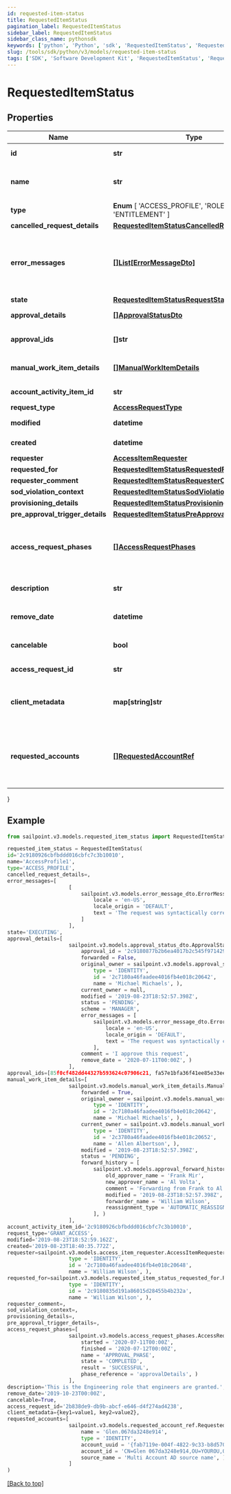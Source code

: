```yaml
---
id: requested-item-status
title: RequestedItemStatus
pagination_label: RequestedItemStatus
sidebar_label: RequestedItemStatus
sidebar_class_name: pythonsdk
keywords: ['python', 'Python', 'sdk', 'RequestedItemStatus', 'RequestedItemStatus'] 
slug: /tools/sdk/python/v3/models/requested-item-status
tags: ['SDK', 'Software Development Kit', 'RequestedItemStatus', 'RequestedItemStatus']
---
```


# RequestedItemStatus


## Properties

Name | Type | Description | Notes
------------ | ------------- | ------------- | -------------
**id** | **str** | The ID of the access request. | [optional] 
**name** | **str** | Human-readable display name of the item being requested. | [optional] 
**type** |  **Enum** [  'ACCESS_PROFILE',    'ROLE',    'ENTITLEMENT' ] | Type of requested object. | [optional] 
**cancelled_request_details** | [**RequestedItemStatusCancelledRequestDetails**](requested-item-status-cancelled-request-details) |  | [optional] 
**error_messages** | [**[]List[ErrorMessageDto]**](error-message-dto) | List of list of localized error messages, if any, encountered during the approval/provisioning process. | [optional] 
**state** | [**RequestedItemStatusRequestState**](requested-item-status-request-state) |  | [optional] 
**approval_details** | [**[]ApprovalStatusDto**](approval-status-dto) | Approval details for each item. | [optional] 
**approval_ids** | **[]str** | List of approval IDs associated with the request. | [optional] 
**manual_work_item_details** | [**[]ManualWorkItemDetails**](manual-work-item-details) | Manual work items created for provisioning the item. | [optional] 
**account_activity_item_id** | **str** | Id of associated account activity item. | [optional] 
**request_type** | [**AccessRequestType**](access-request-type) |  | [optional] 
**modified** | **datetime** | When the request was last modified. | [optional] 
**created** | **datetime** | When the request was created. | [optional] 
**requester** | [**AccessItemRequester**](access-item-requester) |  | [optional] 
**requested_for** | [**RequestedItemStatusRequestedFor**](requested-item-status-requested-for) |  | [optional] 
**requester_comment** | [**RequestedItemStatusRequesterComment**](requested-item-status-requester-comment) |  | [optional] 
**sod_violation_context** | [**RequestedItemStatusSodViolationContext**](requested-item-status-sod-violation-context) |  | [optional] 
**provisioning_details** | [**RequestedItemStatusProvisioningDetails**](requested-item-status-provisioning-details) |  | [optional] 
**pre_approval_trigger_details** | [**RequestedItemStatusPreApprovalTriggerDetails**](requested-item-status-pre-approval-trigger-details) |  | [optional] 
**access_request_phases** | [**[]AccessRequestPhases**](access-request-phases) | A list of Phases that the Access Request has gone through in order, to help determine the status of the request. | [optional] 
**description** | **str** | Description associated to the requested object. | [optional] 
**remove_date** | **datetime** | When the role access is scheduled for removal. | [optional] 
**cancelable** | **bool** | True if the request can be canceled. | [optional] [default to False]
**access_request_id** | **str** | This is the account activity id. | [optional] 
**client_metadata** | **map[string]str** | Arbitrary key-value pairs, if any were included in the corresponding access request | [optional] 
**requested_accounts** | [**[]RequestedAccountRef**](requested-account-ref) | The accounts selected by the user for the access to be provisioned on, in case they have multiple accounts on one or more sources. | [optional] 
}

## Example

```python
from sailpoint.v3.models.requested_item_status import RequestedItemStatus

requested_item_status = RequestedItemStatus(
id='2c9180926cbfbddd016cbfc7c3b10010',
name='AccessProfile1',
type='ACCESS_PROFILE',
cancelled_request_details=,
error_messages=[
                    [
                        sailpoint.v3.models.error_message_dto.ErrorMessageDto(
                            locale = 'en-US', 
                            locale_origin = 'DEFAULT', 
                            text = 'The request was syntactically correct but its content is semantically invalid.', )
                        ]
                    ],
state='EXECUTING',
approval_details=[
                    sailpoint.v3.models.approval_status_dto.ApprovalStatusDto(
                        approval_id = '2c9180877b2b6ea4017b2c545f971429', 
                        forwarded = False, 
                        original_owner = sailpoint.v3.models.approval_status_dto_original_owner.ApprovalStatusDto_originalOwner(
                            type = 'IDENTITY', 
                            id = '2c7180a46faadee4016fb4e018c20642', 
                            name = 'Michael Michaels', ), 
                        current_owner = null, 
                        modified = '2019-08-23T18:52:57.398Z', 
                        status = 'PENDING', 
                        scheme = 'MANAGER', 
                        error_messages = [
                            sailpoint.v3.models.error_message_dto.ErrorMessageDto(
                                locale = 'en-US', 
                                locale_origin = 'DEFAULT', 
                                text = 'The request was syntactically correct but its content is semantically invalid.', )
                            ], 
                        comment = 'I approve this request', 
                        remove_date = '2020-07-11T00:00Z', )
                    ],
approval_ids=[85f0cf482dd44327b593624c07906c21, fa57e1bfa36f41ee85e33ee59fcbeac5],
manual_work_item_details=[
                    sailpoint.v3.models.manual_work_item_details.ManualWorkItemDetails(
                        forwarded = True, 
                        original_owner = sailpoint.v3.models.manual_work_item_details_original_owner.ManualWorkItemDetails_originalOwner(
                            type = 'IDENTITY', 
                            id = '2c7180a46faadee4016fb4e018c20642', 
                            name = 'Michael Michaels', ), 
                        current_owner = sailpoint.v3.models.manual_work_item_details_current_owner.ManualWorkItemDetails_currentOwner(
                            type = 'IDENTITY', 
                            id = '2c3780a46faadee4016fb4e018c20652', 
                            name = 'Allen Albertson', ), 
                        modified = '2019-08-23T18:52:57.398Z', 
                        status = 'PENDING', 
                        forward_history = [
                            sailpoint.v3.models.approval_forward_history.ApprovalForwardHistory(
                                old_approver_name = 'Frank Mir', 
                                new_approver_name = 'Al Volta', 
                                comment = 'Forwarding from Frank to Al', 
                                modified = '2019-08-23T18:52:57.398Z', 
                                forwarder_name = 'William Wilson', 
                                reassignment_type = 'AUTOMATIC_REASSIGNMENT', )
                            ], )
                    ],
account_activity_item_id='2c9180926cbfbddd016cbfc7c3b10010',
request_type='GRANT_ACCESS',
modified='2019-08-23T18:52:59.162Z',
created='2019-08-23T18:40:35.772Z',
requester=sailpoint.v3.models.access_item_requester.AccessItemRequester(
                    type = 'IDENTITY', 
                    id = '2c7180a46faadee4016fb4e018c20648', 
                    name = 'William Wilson', ),
requested_for=sailpoint.v3.models.requested_item_status_requested_for.RequestedItemStatus_requestedFor(
                    type = 'IDENTITY', 
                    id = '2c9180835d191a86015d28455b4b232a', 
                    name = 'William Wilson', ),
requester_comment=,
sod_violation_context=,
provisioning_details=,
pre_approval_trigger_details=,
access_request_phases=[
                    sailpoint.v3.models.access_request_phases.AccessRequestPhases(
                        started = '2020-07-11T00:00Z', 
                        finished = '2020-07-12T00:00Z', 
                        name = 'APPROVAL_PHASE', 
                        state = 'COMPLETED', 
                        result = 'SUCCESSFUL', 
                        phase_reference = 'approvalDetails', )
                    ],
description='This is the Engineering role that engineers are granted.',
remove_date='2019-10-23T00:00Z',
cancelable=True,
access_request_id='2b838de9-db9b-abcf-e646-d4f274ad4238',
client_metadata={key1=value1, key2=value2},
requested_accounts=[
                    sailpoint.v3.models.requested_account_ref.RequestedAccountRef(
                        name = 'Glen.067da3248e914', 
                        type = 'IDENTITY', 
                        account_uuid = '{fab7119e-004f-4822-9c33-b8d570d6c6a6}', 
                        account_id = 'CN=Glen 067da3248e914,OU=YOUROU,OU=org-data-service,DC=YOURDC,DC=local', 
                        source_name = 'Multi Account AD source name', )
                    ]
)

```
[[Back to top]](#) 

